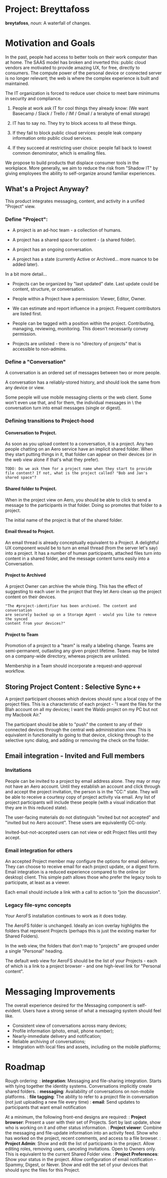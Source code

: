 # Project: Breyttafoss

**breytafoss**, *noun*: A waterfall of changes.

# Motivation and Goals

In the past, people had access to better tools on their work computer than at
home. The SAAS model has broken and inverted this: public cloud vendors are
motivated to provide amazing UX, for free, directly to consumers. The compute
power of the personal device or connected server is no longer relevant; the web
is where the complex experience is built and maintained.

The IT organization is forced to reduce user choice to meet bare minimums in
security and compliance.

1. People at work ask IT for cool things they already know: (We want Basecamp /
Slack / Trello / IM / Gmail / a terabyte of email storage)

2. IT has to say no. They try to block access to all these things.

3. If they fail to block public cloud services: people leak company
information onto public cloud services.

4. If they succeed at restricting user choice: people fall back to lowest
common denominator, which is emailing files.

We propose to build products that displace consumer tools in the workplace.
More generally, we aim to reduce the risk from "Shadow IT" by giving employees
the ability to self-organize around familiar experiences.

## What's a Project Anyway?

This product integrates messaging, content, and activity in a unified "Project"
view.

### Define "Project":

 - A project is an ad-hoc team - a collection of humans.

 - A project has a shared space for content - (a shared folder).

 - A project has an ongoing conversation.

 - A project has a state (currently Active or Archived... more nuance to be
   added later).

In a bit more detail...

 - Projects can be organized by "last updated" date. Last update could be
   content, structure, or conversation.

 - People within a Project have a permission: Viewer, Editor, Owner.

 - We can estimate and report influence in a project. Frequent contributors are
   listed first.

 - People can be tagged with a position within the project. Contributing,
   managing, reviewing, monitoring. This doesn't necessarily convey permission.

 - Projects are unlisted - there is no "directory of projects" that is
   accessible to non-admins.


### Define a "Conversation"

A conversation is an ordered set of messages between two or more people.

A conversation has a reliably-stored history, and should look the same from any
device or view.

Some people will use mobile messaging clients or the web client. Some won't
even use that, and for them, the individual messages in \ the conversation turn
into email messages (single or digest).


### Defining transitions to Project-hood

#### Conversation to Project.

As soon as you upload content to a conversation, it is a project. Any two
people chatting on an Aero service have an implicit shared folder. When they
start putting things in it, that folder can appear on their devices (or in the
web view alone if that's what they prefer).

`TODO: Do we ask them for a project name when they start to provide file
content? If not, what is the project called? "Bob and Jan's shared space"?`

#### Shared folder to Project.

When in the project view on Aero, you should be able to click to send a message
to the participants in that folder. Doing so promotes that folder to a project.

The initial name of the project is that of the shared folder.

#### Email thread to Project.

An email thread is already conceptually equivalent to a Project. A delightful
UX component would be to turn an email thread (from the server let's say) into
a project. It has a number of human participants, attached files turn into
content in a shared folder, and the message content turns easily into a
Conversation.

#### Project to Archived

A project Owner can archive the whole thing. This has the effect of suggesting
to each user in the project that they let Aero clean up the project content on
their devices.

    "The #project-identifier has been archived. The content and conversation
    are securely backed up on a Storage Agent - would you like to remove the synced
    content from your devices?"

#### Project to Team

Promotion of a project to a "team" is really a labeling change. Teams are
semi-permanent, outlasting any given project lifetime. Teams may be listed on a
company-wide directory, whereas projects are unlisted.

Membership in a Team should incorporate a request-and-approval workflow.

## Storing Project Content : Selective Sync++

A project participant chooses which devices should sync a local copy of the
project files. This is a characteristic of each project - "I want the files for
the Blah account on all my devices; I want the Waldo project on my PC  but not
my Macbook Air."

The participant should be able to "push" the content to any of their connected
devices through the central web administration view. This is equivalent in
functionality to going to that device, clicking through to the selective sync
dialog, and adding or removing the check on the folder.


## Email integration - Invited and Full members

### Invitations

People can be invited to a project by email address alone. They may or may not
have an Aero account. Until they establish an account and click through and
accept the project invitation, the person is in the "CC:" state. They will be
able to receive a courtesy copy of project activity via email. Any list of
project participants will include these people (with a visual indication that
they are in this reduced state).

The user-facing materials do not distinguish "invited but not accepted" and
"invited but no Aero account". These users are equivalently CC-only.

Invited-but-not-accepted users can not view or edit Project files until they
accept.


### Email integration for others

An accepted Project member may configure the options for email delivery. They
can choose to receive email for each project update, or a digest form. Email
integration is a reduced experience compared to the online (or desktop) client.
This simple path allows those who prefer the legacy tools to participate, at
least as a viewer.

Each email should include a link with a call to action to "join the
discussion".


### Legacy file-sync concepts

Your AeroFS installation continues to work as it does today.

The AeroFS folder is unchanged. Ideally an icon overlay highlights the folders
that represent Projects (perhaps this is just the existing marker for Shared
Folders).

In the web view, the folders that don't map to "projects" are grouped under a
single "Personal" heading.

The default web view for AeroFS should be the list of  your Projects - each of
which is a link to a project browser - and one high-level link for "Personal
content".


# Messaging Improvements

The overall experience desired for the Messaging component is self-evident.
Users have a strong sense of what a messaging system should feel like.

 - Consistent view of conversations across many devices;
 - Profile information (photo, email, phone number);
 - Nearly-immediate delivery and notification;
 - Reliable archiving of conversations;
 - Integration with local files and assets, including on the mobile platforms;

# Roadmap

Rough ordering:
: **integration**: Messaging and file-sharing integration. Starts with tying
together the identity systems. Conversations implicitly create shared folders.
: **messaging**: Availability of conversations on non-mobile platforms.
: **file tagging**: The ability to refer to a project file in conversation (not
just uploading a new file every time)
: **email**: Send updates to participants that want email notification


At a minimum, the following front-end designs are required:
: **Project browser**: Present a user with their set of Projects. Sort by last
update, show who is working on it and other status information.
: **Project viewer**: Combine the messaging and file-update information into an
activity feed. Show who has worked on the project, recent comments, and access
to a file browser.
: **Project Admin**: Show and edit the list of participants in the project.
Allow editing roles, removing users, canceling invitations. Open to Owners
only. This is equivalent to the current Shared Folder view.
: **Project Preferences**: Show your status in the project. Allow configuration
of email notification - Spammy, Digest, or Never. Show and edit the set of your
devices that should sync the files for this Project.


